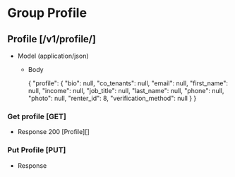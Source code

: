 # Group Profile

## Profile [/v1/profile/]

+ Model (application/json)

	+ Body
	
		{
		  "profile": {
		    "bio": null,
		    "co_tenants": null,
		    "email": null,
		    "first_name": null,
		    "income": null,
		    "job_title": null,
		    "last_name": null,
		    "phone": null,
		    "photo": null,
		    "renter_id": 8,
		    "verification_method": null
		  }
		}


### Get profile [GET]

+ Response 200
	[Profile][]

### Put Profile [PUT]

+ Response 